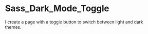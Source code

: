 # Sass_Dark_Mode_Toggle
I create a page with a toggle button to switch between light and dark themes.
